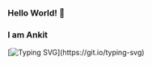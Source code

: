 ### Hello World! 👋
### I am Ankit 

[![Typing SVG](https://readme-typing-svg.demolab.com?font=Fira+Code&size=15&pause=1000&width=435&lines=Hello+this+is+Ankit%2C+Welcome+to+my+Github+page!)](https://git.io/typing-svg)

<!--
**sensaiankit/sensaiankit** is a ✨ _special_ ✨ repository because its `README.md` (this file) appears on your GitHub profile.

Here are some ideas to get you started:

- 🔭 I’m currently working on enhancing my skills
- 🌱 I’m currently learning ...
- 👯 I’m looking to collaborate on any Open Source Project
- 💬 Ask me about ...
- 📫 How to reach me: ...
- 😄 Pronouns: ...
- ⚡ Fun fact: ...
-->
